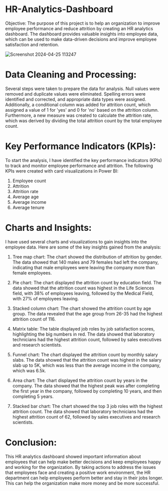 # HR-Analytics-Dashboard

Objective:
The purpose of this project is to help an organization to improve employee performance and reduce attrition by creating an HR analytics dashboard. The dashboard provides valuable insights into employee data, which can be used to make data-driven decisions and improve employee satisfaction and retention.




![Screenshot 2024-04-25 113247](https://github.com/yaswanth144/Power-BI-Projects/assets/54733845/4403badb-1aee-4596-9f67-69339a21cc34)

# Data Cleaning and Processing:
Several steps were taken to prepare the data for analysis. Null values were removed and duplicate values were eliminated. Spelling errors were identified and corrected, and appropriate data types were assigned. Additionally, a conditional column was added for attrition count, which assigned a value of 1 for 'yes' and 0 for 'no' based on the attrition column. Furthermore, a new measure was created to calculate the attrition rate, which was derived by dividing the total attrition count by the total employee count.

# Key Performance Indicators (KPIs):
To start the analysis, I have identified the key performance indicators (KPIs) to track and monitor employee performance and attrition. The following KPIs were created with card visualizations in Power BI:

 1. Employee count
 2. Attrition
 3. Attrition rate
 4. Average age
 5. Average income
 6. Average tenure

# Charts and Insights:

I have used several charts and visualizations to gain insights into the employee data. Here are some of the key insights gained from the analysis:

1. Tree map chart: The chart showed the distribution of attrition by gender. The data showed that 140 males and 79 females had left the company, indicating that male employees were leaving the company more than female employees.

2. Pie chart: The chart displayed the attrition count by education field. The data showed that the attrition count was highest in the Life Sciences field, with 38% of employees leaving, followed by the Medical Field, with 27% of employees leaving.

3. Stacked column chart: The chart showed the attrition count by age group. The data revealed that the age group from 26-35 had the highest attrition count of 116.

4. Matrix table: The table displayed job roles by job satisfaction scores, highlighting the big numbers in red. The data showed that laboratory technicians had the highest attrition count, followed by sales executives and research scientists.

5. Funnel chart: The chart displayed the attrition count by monthly salary slabs. The data showed that the attrition count was highest in the salary slab up to 5K, which was less than the average income in the company, which was 6.5k.

6. Area chart: The chart displayed the attrition count by years in the company. The data showed that the highest peak was after completing the first year in the company, followed by completing 10 years, and then completing 5 years.

7. Stacked bar chart: The chart showed the top 3 job roles with the highest attrition count. The data showed that laboratory technicians had the highest attrition count of 62, followed by sales executives and research scientists.


# Conclusion: 
This HR analytics dashboard showed important information about employees that can help make better decisions and keep employees happy and working for the organization. By taking actions to address the issues that employees face and creating a positive work environment, the HR department can help employees perform better and stay in their jobs longer. This can help the organization make more money and be more successful.
